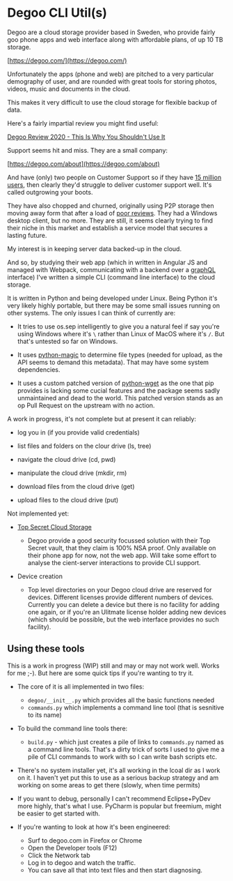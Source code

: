 # Degoo CLI Util(s)

Degoo are a cloud storage provider based in Sweden, who provide fairly goo phone apps and web interface along with affordable plans, of up 10 TB storage.

[https://degoo.com/](https://degoo.com/)

Unfortunately the apps (phone and web) are pitched to a very particular demography of user, and are rounded with great tools for storing photos, videos, music and documents in the cloud.

This makes it very difficult to use the cloud storage for flexible backup of data.

Here's a fairly impartial review you might find useful:

[Degoo Review 2020 - This Is Why You Shouldn't Use It](https://cloudstorageinfo.org/degoo-review)

Support seems hit and miss. They are a small company:

[https://degoo.com/about](https://degoo.com/about)

And have (only) two people on Customer Support so if they have [15 million users](https://www.techradar.com/news/the-best-cloud-storage#4-degoo), then  clearly they'd struggle to deliver customer support well. It's called outgrowing your boots.

They have also chopped and churned, originally using P2P storage then moving away form that after a load of [poor reviews]((https://www.trustpilot.com/review/degoo.com)). They had a Windows desktop client, but no more. They are still, it seems clearly trying to find their niche in this market and establish a service model that secures a lasting future.

My interest is in keeping server data backed-up in the cloud.

And so, by studying their web app (which in written in Angular JS and managed with Webpack, communicating with a backend over a [graphQL]((https://graphql.org/)) interface) I've written a simple CLI (command line interface) to the cloud storage.

It is written in Python and being developed under Linux. Being Python it's very likely highly portable, but there may be some small issues running on other systems. The only issues I can think of currently are:

* It tries to use os.sep intelligently to give you a natural feel if say you're using Windows where it's `\` rather than Linux of MacOS where it's `/`. But that's untested so far on Windows.

* It uses [python-magic](https://pypi.org/project/python-magic/) to determine file types (needed for upload, as the API seems to demand this metadata). That may have some system dependencies.

* It uses a custom patched version of [python-wget](https://github.com/bernd-wechner/python3-wget) as the one that pip provides is lacking some cucial features and the package seems sadly unmaintained and dead to the world. This patched version stands as an op Pull Request on the upstream with no action.

A work in progress, it's not complete but at present it can reliably:

* log you in (if you provide valid credentials)

* list files and folders on the clour drive (ls, tree)

* navigate the cloud drive (cd, pwd)

* manipulate the cloud drive (mkdir, rm)

* download files from the cloud drive (get)

* upload files to the cloud drive (put)

Not implemented yet:

* [Top Secret Cloud Storage](https://help.degoo.com/support/solutions/articles/77000065516-top-secret-zero-knowledge-storage)

  * Degoo provide a good security focussed solution with their Top Secret vault, that they claim is 100% NSA proof. Only available on their phone app for now, not the web app. Will take some effort to analyse the cient-server interactions to provide CLI support.

* Device creation

  * Top level directories on your Degoo cloud drive are reserved for devices. Different licenses provide different numbers of devices. Currently you can delete a device but there is no facility for adding one again, or if you're an Ulitmate license holder adding new devices (which should be possible, but the web interface provides no such facility).

## Using these tools

This is a work in progress (WIP) still and may or may not work well. Works for me ;-). But here are some quick tips if you're wanting to try it.

* The core of it is all implemented in two files:
    * `degoo/__init__.py` which provides all the basic functions needed
    * `commands.py` which implements a command line tool (that is sesnitive to its name)

* To build the command line tools there:
    * `build.py` - which just creates a pile of links to `commands.py` named as a command line tools. That's a dirty trick of sorts I used to give me a pile of CLI commands to work with so I can write bash scripts etc.

* There's no system installer yet, it's all working in the lcoal dir as I work on it. I haven't yet put this to use as a serious backup strategy and am working on some areas to get there (slowly, when time permits)

* If you want to debug, personally I can't recommend Eclipse+PyDev more highly, that's what I use. PyCharm is popular but freemium, might be easier to get started with.

* If you're wanting to look at how it's been engineered:
    * Surf to degoo.com in Firefox or Chrome
    * Open the Developer tools (F12)
    * Click the Network tab
    * Log in to degoo and watch the traffic. 
    * You can save all that into text files and then start diagnosing. 
